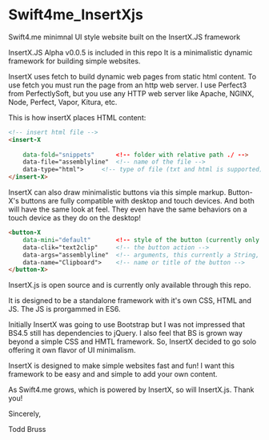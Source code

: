 # Swift4me_InsertXjs
Swift4.me minimnal UI style website
built on the InsertX.JS framework

InsertX.JS Alpha v0.0.5 is included in this repo
It is a minimalistic dynamic framework for building simple websites.

InsertX uses fetch to build dynamic web pages from static html content. To use fetch you must run the page from an http web server. I use Perfect3 from PerfectlySoft, but you use any HTTP web server like Apache, NGINX, Node, Perfect, Vapor, Kitura, etc.

This is how insertX places HTML content:

```html
<!-- insert html file -->
<insert-X
	
	data-fold="snippets" 	  <!-- folder with relative path ./ -->	
	data-file="assemblyline"  <!-- name of the file -->
	data-type="html">	  <!-- type of file (txt and html is supported) -->
</insert-X>
```

InsertX can also draw minimalistic buttons via this simple markup. Button-X's buttons are fully compatible with desktop and touch devices. And both will have the same look at feel. They even have the same behaviors on a touch device as they do on the desktop!

```html
<button-X
	data-mini="default"       <!-- style of the button (currently only option is default) -->
	data-clik="text2clip"     <!-- the button action -->
	data-args="assemblyline"  <!-- arguments, this currently a String, JS variable will be added -->
	data-name="Clipboard">    <!-- name or title of the button -->
</button-X>
```

InsertX.js is open source and is currently only available through this repo.

It is designed to be a standalone framework with it's own CSS, HTML and JS. The JS is prorgammed in ES6.

Initially InsertX was going to use Bootstrap but I was not impressed that BS4.5 still has dependencies to jQuery. I also feel that BS is grown way beyond a simple CSS and HMTL framework. So, InsertX decided to go solo offering it own flavor of UI minimalism.

InsertX is designed to make simple websites fast and fun! I want this framework to be easy and and simple to add your own content.

As Swift4.me grows, which is powered by InsertX, so will InsertX.js. Thank you!

Sincerely,

Todd Bruss
